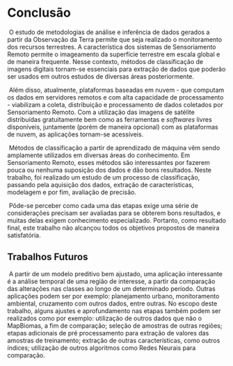 # Conclusão

​	O estudo de metodologias de análise e inferência de dados gerados a partir da Observação da Terra permite que seja realizado o monitoramento dos recursos terrestres. A característica dos sistemas de Sensoriamento Remoto permite o imageamento da superfície terrestre em escala global e de maneira frequente. Nesse contexto, métodos de classificação de imagens digitais tornam-se essenciais para extração de dados que poderão ser usados em outros estudos de diversas áreas posteriormente. 

​	Além disso, atualmente, plataformas baseadas em nuvem - que computam os dados em servidores remotos e com alta capacidade de processamento - viabilizam a coleta, distribuição e processamento de dados coletados por Sensoriamento Remoto. Com a utilização das imagens de satélite distribuídas gratuitamente bem como as ferramentas e *softwares* livres disponíveis, juntamente (porém de maneira opcional) com as plataformas de nuvem, as aplicações tornam-se acessíveis.

​	Métodos de classificação a partir de aprendizado de máquina vêm sendo amplamente utilizados em diversas áreas do conhecimento. Em Sensoriamento Remoto, esses métodos são interessantes por fazerem pouca ou nenhuma suposição dos dados e dão bons resultados. Neste trabalho, foi realizado um estudo de um processo de classificação, passando pela aquisição dos dados, extração de características, modelagem e por fim, avaliação de precisão.

​	Pôde-se perceber como cada uma das etapas exige uma série de considerações precisam ser avaliadas para se obterem bons resultados, e muitas delas exigem conhecimento especializado. Portanto, como resultado final, este trabalho não alcançou todos os objetivos propostos de maneira satisfatória.

## Trabalhos Futuros

​	A partir de um modelo preditivo bem ajustado, uma aplicação interessante é a análise temporal de uma região de interesse, a partir da comparação das alterações nas classes ao longo de um determinado período. Outras aplicações podem ser por exemplo: planejamento urbano, monitoramento ambiental, cruzamento com outros dados, entre outras. No escopo deste trabalho, alguns ajustes e aprofundamento nas etapas também podem ser realizados como por exemplo: utilização de outros dados que não o MapBiomas, a fim de comparação; seleção de amostras de outras regiões; etapas adicionais de pré processamento para extração de valores das amostras de treinamento; extração de outras características, como outros índices; utilização de outros algoritmos como Redes Neurais para comparação.